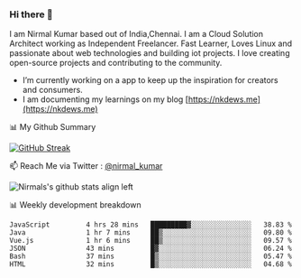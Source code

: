 ### Hi there 👋

 I am Nirmal Kumar based out of India,Chennai. I am a Cloud Solution Architect working as Independent Freelancer. Fast Learner, Loves Linux and passionate about web technologies and building iot projects. I love creating open-source projects and contributing to the community.

- I’m currently working on a app to keep up the inspiration for creators and consumers.
- I am documenting my learnings on my blog [https://nkdews.me](https://nkdews.me)


📊 My Github Summary

[![GitHub Streak](https://github-readme-streak-stats.herokuapp.com?user=nk-gears&theme=dark&hide_border=true&date_format=M%20j%5B%2C%20Y%5D)](https://git.io/streak-stats)


📫 Reach Me via  Twitter : [@nirmal_kumar](https://twitter.com/nirmal_kumar)

![Nirmals's github stats align left](https://github-readme-stats.vercel.app/api?username=nk-gears&show_icons=true)


📊 Weekly development breakdown

<!--START_SECTION:waka-->

```text
JavaScript         4 hrs 28 mins   █████████▓░░░░░░░░░░░░░░░   38.83 %
Java               1 hr 7 mins     ██▒░░░░░░░░░░░░░░░░░░░░░░   09.80 %
Vue.js             1 hr 6 mins     ██▒░░░░░░░░░░░░░░░░░░░░░░   09.57 %
JSON               43 mins         █▓░░░░░░░░░░░░░░░░░░░░░░░   06.24 %
Bash               37 mins         █▒░░░░░░░░░░░░░░░░░░░░░░░   05.47 %
HTML               32 mins         █▒░░░░░░░░░░░░░░░░░░░░░░░   04.68 %
```

<!--END_SECTION:waka-->


